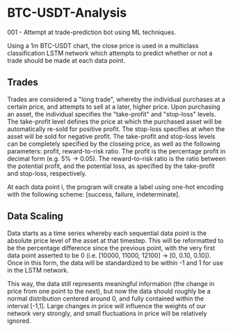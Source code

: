 # BTC-USDT-Analysis
001 - Attempt at trade-prediction bot using ML techniques.

Using a 1m BTC-USDT chart, the close price is used in a multiclass classification LSTM network which attempts to predict whether or not a trade should be made at each data point. 

## Trades
Trades are considered a "long trade", whereby the individual purchases at a certain price, and attempts to sell at a later, higher price. Upon purchasing an asset, the individual specifies the "take-profit" and "stop-loss" levels. The take-profit level defines the price at which the purchased asset will be automatically re-sold for positive profit. The stop-loss specifies at when the asset will be sold for negative profit. The take-profit and stop-loss levels can be completely specified by the closeing price, as well as the following parameters: profit, reward-to-risk ratio. The profit is the percentage profit in decimal form (e.g. 5% -> 0.05). The reward-to-risk ratio is the ratio between the potential profit, and the potential loss, as specified by the take-profit and stop-loss, respectively.

At each data point i, the program will create a label using one-hot encoding with the following scheme: [success, failure, indeterminate]. 

## Data Scaling
Data starts as a time series whereby each sequential data point is the absolute price level of the asset at that timestep. This will be reformatted to be the percentage difference since the previous point, with the very first data point asserted to be 0 (i.e. [10000, 11000, 12100] -> [0, 0.10, 0.10]). Once in this form, the data will be standardized to be within -1 and 1 for use in the LSTM network. 

This way, the data still represents meaningful information (the change in price from one point to the next), but now the data should roughly be a normal distribution centered around 0, and fully contained within the interval [-1,1]. Large changes in price will influence the weights of our network very strongly, and small fluctuations in price will be relatively ignored.

